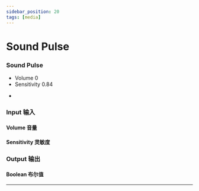 ```yaml
---
sidebar_position: 20
tags: [media]
---
```


# Sound Pulse



<div className="patch-container">
    <div className="patch processor">
        <h3>Sound Pulse</h3>
        <ul className="inputs">
            <li>Volume <span>0</span></li>
            <li>Sensitivity <span>0.84</span></li>
        </ul>
        <ul className="outputs">
            <li><span className="checkbox-off"></span></li>
        </ul>
    </div>
</div>

<div className="port-descriptions">
<div className="inputs">

### Input 输入

#### Volume 音量

#### Sensitivity 灵敏度

</div>
<div className="outputs">

### Output 输出

#### Boolean 布尔值

</div>
</div>


------
